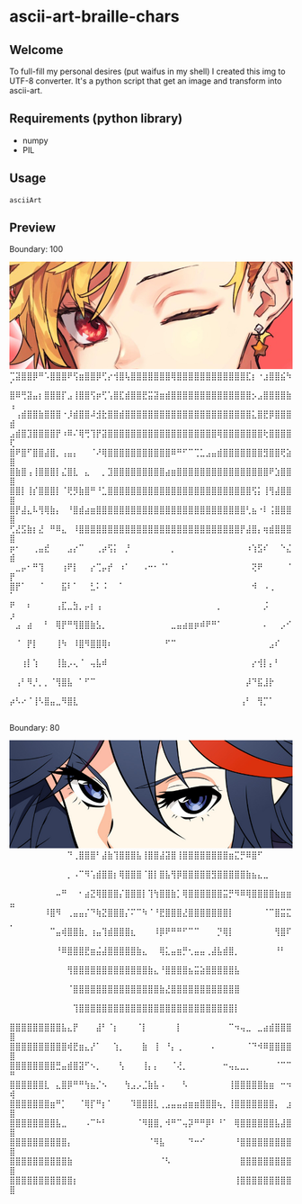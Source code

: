 # ascii-art-braille-chars

## Welcome
To full-fill my personal desires (put waifus in my shell) I created this img to UTF-8 converter.
It's a python script that get an image and transform into ascii-art.

## Requirements (python library)

- numpy
- PIL

## Usage
```
asciiArt
```

## Preview

Boundary: 100

<img src="./assets/test1.jpg" width="585" />
⢉⣽⣿⣿⡿⠛⠡⣿⣿⣿⠟⢫⣶⣿⣿⡿⢋⡔⢺⣿⢧⣿⣿⣿⣿⣿⣿⣿⢿⣿⣿⣿⣿⣿⣿⣿⣿⣿⣿⣿⣿⣏⡆⠐⣰⣿⣿⣮⠳⠁
⣿⠿⢛⣽⣤⡆⣿⣿⣿⡏⣠⢸⣿⣿⢫⡶⢋⢡⣿⣏⣾⣿⣿⣟⣭⣽⣶⣾⣿⣿⣿⣿⣿⣿⣿⣿⣿⣿⣿⣿⣿⣿⡢⣠⣿⣿⣿⣿⣷⢠
⠀⢠⣾⣿⣿⣷⣿⣿⣿⠐⡸⣾⣿⣿⠼⣺⣗⣿⣿⣾⣿⣿⣿⣿⣿⣿⣿⣿⣿⣿⣿⣿⣿⣿⣿⣿⣿⣿⣿⣿⣿⣿⣅⣿⣟⡿⣿⣿⣿⣾
⣠⣾⣿⣹⣿⣿⣿⣿⡟⠰⠿⠌⢿⢛⢹⡟⣽⣿⣿⣿⣿⣿⣿⣿⣿⣿⣿⣿⣿⣿⣿⣿⣿⣿⣿⣿⢿⣿⣿⣿⣿⣿⣿⣿⢗⣿⣿⣿⣿⢏
⣿⠟⣿⠋⣿⣿⣼⣿⡀⢠⣤⡄⠀⠀⠈⠜⢿⣿⣿⣿⣿⣿⣿⣿⣿⣿⣿⣿⠿⠛⠋⠉⢉⣁⣠⣤⣾⣿⣿⣿⣿⣿⣿⣿⣻⣿⣿⢟⣵⣿
⣿⣷⣿⢠⢸⣿⣿⣿⡇⣌⣿⣇⠀⣄⠀⠀⡀⣹⣿⣿⣿⣿⣿⣿⣿⣿⣿⣴⣶⣿⣿⣿⣿⣿⣿⣿⣿⣿⣿⣿⣿⣿⣿⣿⣿⠟⣱⣿⣿⣿
⣿⣿⡇⢸⡎⣿⣿⣿⡇⠈⢟⡻⣷⣿⠛⠘⣁⣿⣿⣿⣿⣿⣿⣿⣿⣿⣿⣿⣿⣿⣿⣿⣿⣿⣿⣿⣿⣿⣿⣿⣿⣿⢫⡅⢸⢻⣼⣿⣿⣿
⣿⡟⣼⣄⠧⢻⢿⣷⡄⠀⠘⣿⣾⣴⣶⣿⣿⣿⣿⣿⣿⣿⣿⣿⣿⣿⣿⣿⣿⣿⣿⣿⣿⣿⣿⣿⣿⣿⣿⣿⣿⢃⣦⠐⠇⢨⣿⣿⣿⣿
⢋⣜⣫⣷⡆⣜⠀⠛⠿⣄⠀⠸⣿⣿⣿⣿⣿⣿⣿⣿⣿⣿⣿⣿⣿⣿⣿⣿⣿⣿⣿⣿⣿⣿⣿⣿⣿⣿⣿⣿⡟⣼⣿⡄⢶⣾⣿⣿⣿⣿
⡶⠂⠀⠀⢀⣤⣞⠀⠀⠀⣠⡔⠉⠀⠀⢀⡴⢫⡅⠀⡘⠀⠀⠀⠀⠀⠀⠀⡀⠀⠀⠀⠀⠀⠀⠀⠀⠀⠀⠀⠀⠰⢱⣫⠎⠀⠀⠑⣌⣾
⠀⣀⡤⠂⠛⢹⠀⠀⠀⢰⠟⡇⠀⠀⡔⢉⡤⡞⠀⠰⠁⠀⠀⠠⠒⠂⠈⠁⠀⠀⠀⠀⠀⠀⠀⠀⠀⠀⠀⠀⠀⠀⢝⠟⠀⠀⠀⠀⠈⡟
⣿⡟⠁⠀⠀⠈⠀⠀⠀⣯⠇⠁⠀⠀⣃⠅⠨⠀⠀⠁⠀⠀⠀⠀⠀⠀⠀⠀⠀⠀⠀⠀⠀⠀⠀⠀⠀⠀⠀⠀⠀⠀⠺⠀⠠⢀⠀⠀⠀⠁
⠟⠀⠀⠆⠀⠀⠀⠀⢠⣏⣀⣳⡀⡤⡆⢠⠀⠀⠀⠀⠀⠀⠀⠀⠀⠀⠀⠀⠀⠀⠀⠀⠀⠀⠀⠀⡀⠀⠀⠀⠀⠀⠀⠀⡨⠀⠀⠀⠀⡰
⠀⣠⠀⣴⠀⠀⠃⠀⢿⡟⠛⢻⣿⣿⣷⣣⡀⠀⠀⠀⠀⠀⠀⠀⠀⠀⠀⠀⣀⣤⣴⣶⡶⠾⠟⠛⠁⠀⠀⠀⠀⠀⠀⠀⠄⠀⠀⡠⠊⠀
⠀⠈⠀⡟⡇⠀⠀⠀⢸⠳⠀⠸⣿⠻⣿⣿⢿⠆⠀⠀⠀⠀⠀⠀⠀⠀⠀⠋⠉⠀⠀⠀⠀⠀⠀⠀⠀⠀⠀⠀⠀⠀⠀⠀⠀⣠⠎⠀⠀⠀
⠀⠀⢰⡇⢱⠀⠀⠀⢸⣷⡠⢄⠈⠀⢤⣧⠾⠀⠀⠀⠀⠀⠀⠀⠀⠀⠀⠀⠀⠀⠀⠀⠀⠀⠀⠀⠀⠀⠀⠀⠀⠀⡔⢺⡇⡄⠃⠀⠀⠀
⠀⢠⠃⠻⡘⡀⡀⠈⢻⣿⣧⠀⠁⠋⠉⠀⠀⠀⠀⠀⠀⠀⠀⠀⠀⠀⠀⠀⠀⠀⠀⠀⠀⠀⠀⠀⠀⠀⠀⠀⠀⡼⠙⣯⣸⡗⠀⠀⠀⠀
⡴⠣⠔⠈⢸⠣⣿⣤⣀⠻⣿⣇⠀⠀⠀⠀⠀⠀⠀⠀⠀⠀⠀⠀⠀⠀⠀⠀⠀⠀⠀⠀⠀⠀⠀⠀⠀⠀⠀⠀⢠⠃⠀⢻⡉⠁⠀⠀⠀⠀


Boundary: 80

<img src="./assets/test.jpg" width="585" />
⠀⠀⠀⠀⠀⠀⠀⠀⠀⠀⠙⢀⣿⣿⣿⠃⣼⣷⢹⣿⣿⣿⣧⢸⣿⣿⣼⣽⣿⢸⣿⣿⣿⣿⣿⣿⣿⣿⣶⣍⡛⠿⣿⠋⠀⠀⠀⠀⠀⠀
⠀⠀⠀⠀⠀⠀⠀⠀⠀⠀⡀⠠⠉⠻⢡⣾⣿⣿⡆⢿⣿⣿⣿⠈⣿⡇⣿⣧⢻⡿⣿⣿⣿⣿⣿⣻⣿⣿⣿⣿⣿⣷⣦⣄⣀⠀⠀⠀⠀⠀
⠀⠀⠀⠀⠀⠀⠀⠀⠤⠛⠀⠀⠂⣴⣝⢿⣿⣿⣿⡌⣿⣿⣿⡇⢹⢳⣿⣿⣷⡁⢿⣿⣿⣿⣿⣿⣿⣭⡛⠻⠿⢿⣿⣿⣿⣿⣷⣶⣶⣤
⠀⠀⠀⠀⠀⠀⠸⣿⠻⠀⢀⣤⣤⡌⠙⢷⣝⣿⣿⣿⡌⠍⠉⠳⠈⠘⣟⣿⣿⣿⣜⣿⣿⣿⣿⣿⣿⣿⡇⠀⠀⠀⠀⠀⠈⠉⣿⣭⣍⡀
⠀⠀⠀⠀⠀⠀⠀⠉⣤⢾⣿⣿⣷⡀⢰⣤⢹⣾⣿⣿⣿⣆⠀⠀⠀⠸⡿⠟⠛⠛⠋⠉⠉⠀⠀⠀⡙⢿⡇⠀⠀⠀⠀⠀⠀⠀⢻⣿⠏⠀
⠀⠀⠀⠀⠀⠀⠀⠀⠘⠿⣿⣿⣿⣟⣶⣬⣼⣿⣿⣿⣿⣿⣷⣄⠀⠀⢿⣅⣤⣶⡛⢂⣤⣤⢀⣼⣧⣾⣿⡀⠀⠀⠀⠀⠀⠀⠘⠃⠀⠀
⠀⠀⠀⠀⠀⠀⠀⠀⠀⠀⢻⣿⣿⣿⣿⣿⣿⣿⣿⣿⣿⣿⣿⣿⣷⣄⠘⣿⣿⣿⣿⣦⣭⣵⣿⣿⣿⣿⣿⣧⠀⠀⠀⠀⠀⠀⠀⠀⠀⠀
⠀⠀⠀⠀⠀⠀⠀⠀⠀⠀⠈⣿⣿⣿⣿⣿⣿⣿⣿⣿⣿⣿⣿⣿⣿⣿⣷⣜⣿⣿⣿⣿⣿⣿⣿⣿⣿⣿⣿⣿⠀⠀⠀⠀⠀⠀⠀⠀⠀⠀
⠀⠀⠀⠀⠀⠀⠀⠀⠀⠀⠀⢹⣿⣿⣿⣿⣿⣿⣿⣿⣿⣿⣿⣿⣿⣿⣿⣿⣿⣿⣿⣿⣿⣿⣿⣿⣿⣿⣿⡇⠀⠀⠀⠀⠀⠀⠀⠀⠀⠀
⣿⣿⣿⣿⣿⣿⣿⣿⣿⣧⣄⡟⠀⠀⠀⣼⠃⠈⡆⠀⠀⠀⠈⡇⠀⠀⠀⠀⠀⡇⠀⠀⠀⠀⠀⠀⠀⠀⠉⠲⢤⣀⠀⣀⣴⣾⣿⣿⣿⣿
⣿⣿⣿⣿⣿⣿⣿⣿⣿⣿⢾⣟⣶⣄⡜⠁⠀⠀⢱⡀⠀⠀⠀⣷⠀⢸⠀⠘⡄⢀⠀⠀⠀⠀⠀⠄⠀⠀⠀⠀⠀⠈⠙⠺⠿⣿⣿⣿⣿⣿
⣿⣿⣿⣿⣿⣿⣿⣿⣛⣤⣾⣿⣽⠋⠢⡀⠀⠀⠀⢣⠀⠀⠀⢸⡄⡄⠀⠀⠈⢜⡀⠀⠀⠀⠀⠀⠀⠒⢤⣄⣀⡀⠀⠀⠀⠀⠈⠉⠉⠛
⣿⣿⣿⣿⣿⣿⣇⠀⣄⣿⡿⠛⠛⢳⣦⡈⠢⠀⠀⠀⢳⣠⡠⣈⣷⣧⠠⠀⠀⠀⠣⠀⠀⠀⠀⠀⠀⠀⢸⣿⣿⣿⣿⣿⣷⣶⠀⠒⠲⢾
⣿⣿⣿⣿⣿⣿⣿⣶⠛⡁⠀⠀⠈⢿⡏⠛⡆⠁⠀⠀⠀⠹⣿⣿⣿⣇⢀⣠⣤⣤⣴⣶⣶⣿⣿⣿⢦⡀⢸⣿⣿⣿⣿⣿⣿⣿⡄⠀⣰⣿
⣿⣿⣿⣿⣿⣿⣿⣿⣧⣀⠀⠀⠀⠠⠉⠓⠃⠀⠀⠀⠀⠀⠈⠻⣿⣿⡀⠺⠛⠉⢤⡽⠛⠛⡿⠃⠘⠁⠀⢿⣿⣿⣿⣿⣿⣿⣧⣼⣿⣿
⣿⣿⣿⣿⣿⣿⣿⣿⣿⣿⡄⠀⠀⠀⠀⠀⠀⠀⠀⠀⠀⠀⠀⠀⠈⠻⣧⠀⠀⠀⠀⠙⠒⠊⠀⠀⠀⠀⠀⠘⣿⣿⣿⣿⣿⣿⣿⣿⣿⣿
⣿⣿⣿⣿⣿⣿⣿⣿⣿⣿⣷⠀⠀⠀⠀⠀⠀⠀⠀⠀⠀⠀⠀⠀⠀⠀⠈⠣⠀⠀⠀⠀⠀⠀⠀⠀⠀⠀⠀⠀⣿⣿⣿⣿⣿⣿⣿⣿⣿⣿
⣿⣿⣿⣿⣿⣿⣿⣿⣿⣿⣿⡆⠀⠀⠀⠀⠀⠀⠀⠀⠀⠀⠀⠀⠀⠀⠀⠀⠀⠀⠀⠀⠀⠀⠀⠀⠀⠀⠀⢸⣿⣿⣿⣿⣿⣿⣿⣿⣿⣿

